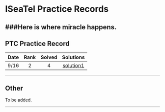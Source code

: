 ISeaTel Practice Records
=========

###Here is where miracle happens.
---


PTC Practice Record
----

Date    | Rank      | Solved    | Solutions
:------:|:------:   |:------:   |:----------:
9/16    | 2         | 4         |[solution1]
    

---
Other
----
To be added.

---
[solution1]:https://github.com/ISeaTeL/PTC_Practice/tree/master/Practice1_Sep16